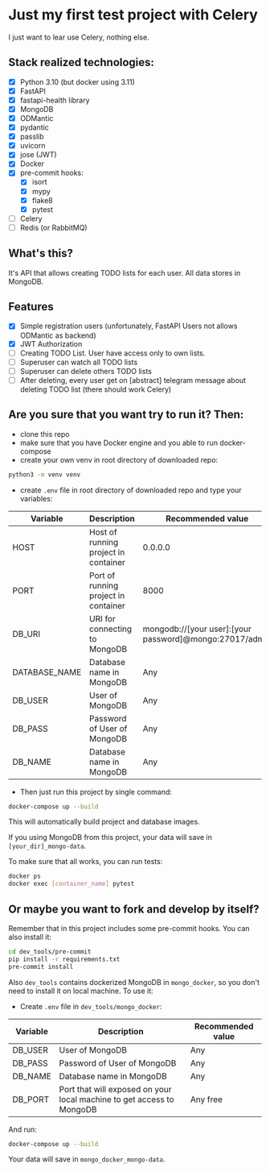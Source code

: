 # Just my first test project with Celery

I just want to lear use Celery, nothing else.

## Stack realized technologies:

- [X] Python 3.10 (but docker using 3.11)
- [X] FastAPI
- [X] fastapi-health library
- [X] MongoDB
- [X] ODMantic
- [X] pydantic
- [X] passlib
- [X] uvicorn
- [X] jose (JWT)
- [X] Docker
- [X] pre-commit hooks:
   - [X] isort
   - [X] mypy
   - [X] flake8
   - [X] pytest
- [ ] Celery
- [ ] Redis (or RabbitMQ)

## What's this?

It's API that allows creating TODO lists for each user. All data stores in MongoDB.

## Features

- [X] Simple registration users (unfortunately, FastAPI Users not allows ODMantic as backend)
- [X] JWT Authorization
- [ ] Creating TODO List. User have access only to own lists.
- [ ] Superuser can watch all TODO lists
- [ ] Superuser can delete others TODO lists
- [ ] After deleting, every user get on [abstract] telegram message about deleting TODO list (there should work Celery)

## Are you sure that you want try to run it? Then:

- clone this repo
- make sure that you have Docker engine and you able to run docker-compose
- create your own venv in root directory of downloaded repo:

```bash
python3 -m venv venv
```

- create `.env` file in root directory of downloaded repo and type your variables:

| Variable      | Description                          | Recommended value                                       |
|---------------|--------------------------------------|---------------------------------------------------------|
| HOST          | Host of running project in container | 0.0.0.0                                                 |
| PORT          | Port of running project in container | 8000                                                    |
| DB_URI        | URI for connecting to MongoDB        | mongodb://[your user]:[your password]@mongo:27017/admin |
| DATABASE_NAME | Database name in MongoDB             | Any                                                     |
| DB_USER       | User of MongoDB                      | Any                                                     |
| DB_PASS       | Password of User of MongoDB          | Any                                                     |
| DB_NAME       | Database name in MongoDB             | Any                                                     |

- Then just run this project by single command:
```bash
docker-compose up --build
```

This will automatically build project and database images.

If you using MongoDB from this project, your data will save in `[your_dir]_mongo-data`.

To make sure that all works, you can run tests:
```bash
docker ps
docker exec [container_name] pytest
```

## Or maybe you want to fork and develop by itself?

Remember that in this project includes some pre-commit hooks. You can also install it:
```bash
cd dev_tools/pre-commit
pip install -r requirements.txt
pre-commit install
```

Also `dev_tools` contains dockerized MongoDB in `mongo_docker`, so you don't need to install it on local machine. To use it:

- Create `.env` file in `dev_tools/mongo_docker`:

| Variable | Description                                                           | Recommended value |
|----------|-----------------------------------------------------------------------|-------------------|
| DB_USER  | User of MongoDB                                                       | Any               |
| DB_PASS  | Password of User of MongoDB                                           | Any               |
| DB_NAME  | Database name in MongoDB                                              | Any               |
| DB_PORT  | Port that will exposed on your local machine to get access to MongoDB | Any free          |

And run:

```bash
docker-compose up --build
```

Your data will save in `mongo_docker_mongo-data`.